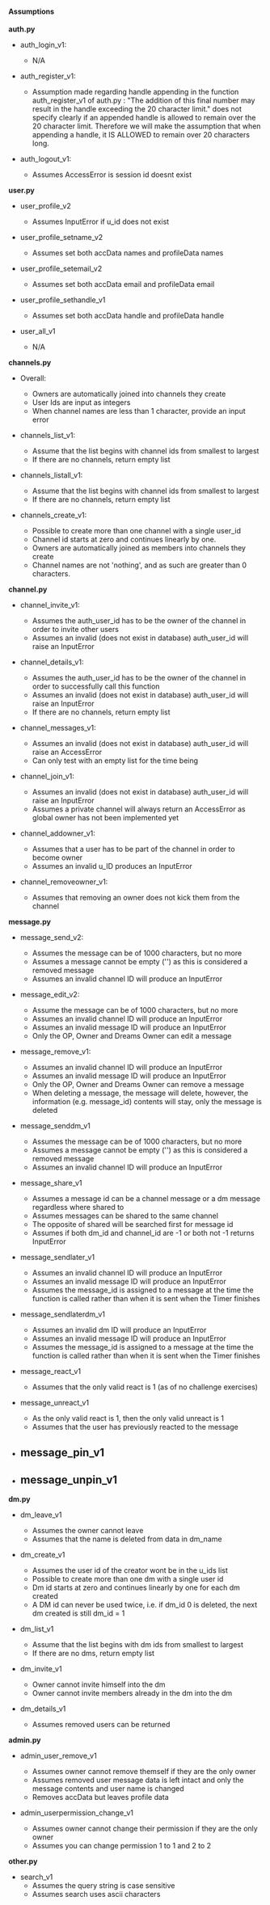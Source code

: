#### Assumptions

**auth.py** 

- auth_login_v1:
    - N/A

- auth_register_v1:
    - Assumption made regarding handle appending in the function auth_register_v1 of auth.py : "The addition of this final number may result in the handle exceeding the 20 character limit." does not specify clearly if an appended handle is allowed to remain over the 20 character limit. Therefore we will make the assumption that when appending a handle, it IS ALLOWED to remain over 20 characters long.

- auth_logout_v1:
    - Assumes AccessError is session id doesnt exist


**user.py**

- user_profile_v2
    - Assumes InputError if u_id does not exist

- user_profile_setname_v2
    - Assumes set both accData names and profileData names

- user_profile_setemail_v2
    - Assumes set both accData email and profileData email

- user_profile_sethandle_v1
    - Assumes set both accData handle and profileData handle

- user_all_v1
    - N/A


**channels.py**

- Overall:
    - Owners are automatically joined into channels they create
    - User Ids are input as integers
    - When channel names are less than 1 character, provide an input error

- channels_list_v1:
    - Assume that the list begins with channel ids from smallest to largest
    - If there are no channels, return empty list

- channels_listall_v1:
    - Assume that the list begins with channel ids from smallest to largest
    - If there are no channels, return empty list

- channels_create_v1:
    - Possible to create more than one channel with a single user_id
    - Channel id starts at zero and continues linearly by one.
    - Owners are automatically joined as members into channels they create
    - Channel names are not 'nothing', and as such are greater than 0 characters.


**channel.py**

- channel_invite_v1:
    - Assumes the auth_user_id has to be the owner of the channel in order to invite other users
    - Assumes an invalid (does not exist in database) auth_user_id will raise an InputError

- channel_details_v1:
    - Assumes the auth_user_id has to be the owner of the channel in order to successfully call this function
    - Assumes an invalid (does not exist in database) auth_user_id will raise an InputError
    - If there are no channels, return empty list

- channel_messages_v1:
    - Assumes an invalid (does not exist in database) auth_user_id will raise an AccessError
    - Can only test with an empty list for the time being

- channel_join_v1:
    - Assumes an invalid (does not exist in database) auth_user_id will raise an InputError
    - Assumes a private channel will always return an AccessError as global owner has not been implemented yet

- channel_addowner_v1:
    - Assumes that a user has to be part of the channel in order to become owner
    - Assumes an invalid u_ID produces an InputError

- channel_removeowner_v1:
    - Assumes that removing an owner does not kick them from the channel


**message.py**
- message_send_v2:
    - Assumes the message can be of 1000 characters, but no more
    - Assumes a message cannot be empty ('') as this is considered a removed message
    - Assumes an invalid channel ID will produce an InputError

- message_edit_v2:
    - Assume the message can be of 1000 characters, but no more
    - Assumes an invalid channel ID will produce an InputError
    - Assumes an invalid message ID will produce an InputError
    - Only the OP, Owner and Dreams Owner can edit a message

- message_remove_v1:
    - Assumes an invalid channel ID will produce an InputError
    - Assumes an invalid message ID will produce an InputError
    - Only the OP, Owner and Dreams Owner can remove a message
    - When deleting a message, the message will delete, however, the information (e.g. message_id) contents will stay, only the message is deleted

- message_senddm_v1
    - Assumes the message can be of 1000 characters, but no more
    - Assumes a message cannot be empty ('') as this is considered a removed message
    - Assumes an invalid channel ID will produce an InputError

- message_share_v1
    - Assumes a message id can be a channel message or a dm message regardless where shared to
    - Assumes messages can be shared to the same channel
    - The opposite of shared will be searched first for message id
    - Assumes if both dm_id and channel_id are -1 or both not -1 returns InputError

- message_sendlater_v1
    - Assumes an invalid channel ID will produce an InputError
    - Assumes an invalid message ID will produce an InputError
    - Assumes the message_id is assigned to a message at the time the function is called rather than when it is sent when the Timer finishes

- message_sendlaterdm_v1
    - Assumes an invalid dm ID will produce an InputError
    - Assumes an invalid message ID will produce an InputError
    - Assumes the message_id is assigned to a message at the time the function is called rather than when it is sent when the Timer finishes

- message_react_v1
    - Assumes that the only valid react is 1 (as of no challenge exercises)

- message_unreact_v1
    - As the only valid react is 1, then the only valid unreact is 1
    - Assumes that the user has previously reacted to the message

- message_pin_v1
    - 

- message_unpin_v1
    -


**dm.py**

- dm_leave_v1
    - Assumes the owner cannot leave
    - Assumes that the name is deleted from data in dm_name 

- dm_create_v1
    - Assumes the user id of the creator wont be in the u_ids list
    - Possible to create more than one dm with a single user id
    - Dm id starts at zero and continues linearly by one for each dm created
    - A DM id can never be used twice, i.e. if dm_id 0 is deleted, the next dm created is still dm_id = 1

- dm_list_v1
    - Assume that the list begins with dm ids from smallest to largest
    - If there are no dms, return empty list

- dm_invite_v1
    - Owner cannot invite himself into the dm
    - Owner cannot invite members already in the dm into the dm

- dm_details_v1
    - Assumes removed users can be returned


**admin.py**
- admin_user_remove_v1
    - Assumes owner cannot remove themself if they are the only owner
    - Assumes removed user message data is left intact and only the 
        message contents and user name is changed
    - Removes accData but leaves profile data

- admin_userpermission_change_v1
    - Assumes owner cannot change their permission if they are the only owner
    - Assumes you can change permission 1 to 1 and 2 to 2


**other.py**

- search_v1
    - Assumes the query string is case sensitive
    - Assumes search uses ascii characters

